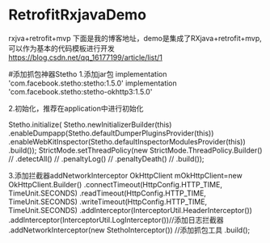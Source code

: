 # RetrofitRxjavaDemo
rxjva+retrofit+mvp
下面是我的博客地址，demo是集成了RXjava+retrofit+mvp,可以作为基本的代码模板进行开发
https://blog.csdn.net/qq_16177199/article/list/1

#添加抓包神器Stetho
1.添加jar包
    implementation 'com.facebook.stetho:stetho:1.5.0'
    implementation 'com.facebook.stetho:stetho-okhttp3:1.5.0'
    
2.初始化，推荐在application中进行初始化
 
   Stetho.initialize(
                 Stetho.newInitializerBuilder(this)
                         .enableDumpapp(Stetho.defaultDumperPluginsProvider(this))
                         .enableWebKitInspector(Stetho.defaultInspectorModulesProvider(this))
                         .build());
         StrictMode.setThreadPolicy(new StrictMode.ThreadPolicy.Builder() //
                 .detectAll() //
                 .penaltyLog() //
                 .penaltyDeath() //
                 .build());
                 
                 
3.添加拦截器addNetworkInterceptor
 OkHttpClient mOkHttpClient=new OkHttpClient.Builder()
                .connectTimeout(HttpConfig.HTTP_TIME, TimeUnit.SECONDS)
                .readTimeout(HttpConfig.HTTP_TIME, TimeUnit.SECONDS)
                .writeTimeout(HttpConfig.HTTP_TIME, TimeUnit.SECONDS)
                .addInterceptor(InterceptorUtil.HeaderInterceptor())
                .addInterceptor(InterceptorUtil.LogInterceptor())//添加日志拦截器
                .addNetworkInterceptor(new StethoInterceptor()) //添加抓包工具
                .build();
   
 
    
    
    
